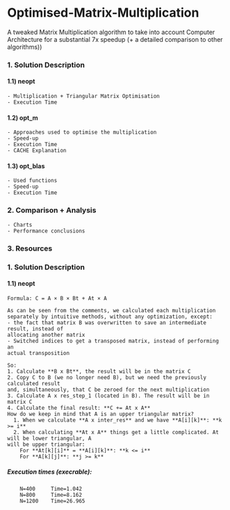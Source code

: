 # Optimised-Matrix-Multiplication
A tweaked Matrix Multiplication algorithm to take into account Computer Architecture for a substantial 7x speedup (+ a detailed comparison to other algorithms))

### 1. Solution Description
  #### 1.1) neopt
    - Multiplication + Triangular Matrix Optimisation
    - Execution Time
  #### 1.2) opt_m
    - Approaches used to optimise the multiplication
    - Speed-up
    - Execution Time
    - CACHE Explanation
  #### 1.3) opt_blas
    - Used functions
    - Speed-up
    - Execution Time
### 2. Comparison + Analysis
    - Charts
    - Performance conclusions

### 3. Resources




### 1. Solution Description
#### 1.1) neopt
    Formula: C = A × B × Bt + At × A
    
    As can be seen from the comments, we calculated each multiplication
    separately by intuitive methods, without any optimization, except:
    - the fact that matrix B was overwritten to save an intermediate result, instead of
    allocating another matrix
    - Switched indices to get a transposed matrix, instead of performing an
    actual transposition
    
    So:
    1. Calculate **B x Bt**, the result will be in the matrix C
    2. Copy C to B (we no longer need B), but we need the previously calculated result
    and, simultaneously, that C be zeroed for the next multiplication
    3. Calculate A x res_step_1 (located in B). The result will be in matrix C
    4. Calculate the final result: **C += At x A**
    How do we keep in mind that A is an upper triangular matrix?
      1. When we calculate **A x inter_res** and we have **A[i][k]**: **k >= i**
      2. When calculating **At x A** things get a little complicated. At will be lower triangular, A
    will be upper triangular:
        For **At[k][i]** = **A[i][k]**: **k <= i**
        For **A[k][j]**: **j >= k**
   ##### Execution times (execrable):
        N=400     Time=1.042
        N=800     Time=8.162
        N=1200    Time=26.965
   

